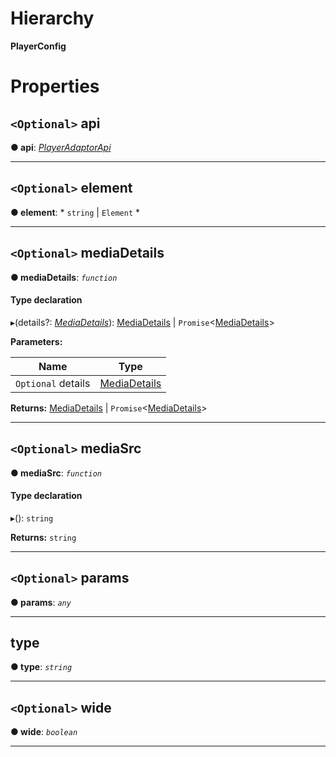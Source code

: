 

# Hierarchy

**PlayerConfig**

# Properties

<a id="api"></a>

## `<Optional>` api

**● api**: *[PlayerAdaptorApi](playeradaptor.playeradaptorapi.md)*

___
<a id="element"></a>

## `<Optional>` element

**● element**: * `string` &#124; `Element`
*

___
<a id="mediadetails"></a>

## `<Optional>` mediaDetails

**● mediaDetails**: *`function`*

#### Type declaration
▸(details?: *[MediaDetails](annotoconfig.mediadetails.md)*):  [MediaDetails](annotoconfig.mediadetails.md) &#124; `Promise`<[MediaDetails](annotoconfig.mediadetails.md)>

**Parameters:**

| Name | Type |
| ------ | ------ |
| `Optional` details | [MediaDetails](annotoconfig.mediadetails.md) |

**Returns:**  [MediaDetails](annotoconfig.mediadetails.md) &#124; `Promise`<[MediaDetails](annotoconfig.mediadetails.md)>

___
<a id="mediasrc"></a>

## `<Optional>` mediaSrc

**● mediaSrc**: *`function`*

#### Type declaration
▸(): `string`

**Returns:** `string`

___
<a id="params"></a>

## `<Optional>` params

**● params**: *`any`*

___
<a id="type"></a>

##  type

**● type**: *`string`*

___
<a id="wide"></a>

## `<Optional>` wide

**● wide**: *`boolean`*

___

